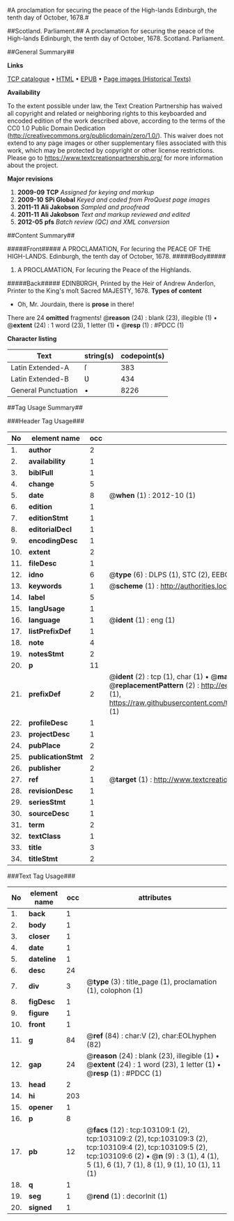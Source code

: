 #A proclamation for securing the peace of the High-lands Edinburgh, the tenth day of October, 1678.#

##Scotland. Parliament.##
A proclamation for securing the peace of the High-lands Edinburgh, the tenth day of October, 1678.
Scotland. Parliament.

##General Summary##

**Links**

[TCP catalogue](http://www.ota.ox.ac.uk/tcp/)  • 
[HTML](http://tei.it.ox.ac.uk/tcp/Texts-HTML/free/A58/A58754.html)  • 
[EPUB](http://tei.it.ox.ac.uk/tcp/Texts-EPUB/free/A58/A58754.epub) • 
[Page images (Historical Texts)](https://historicaltexts.jisc.ac.uk/eebo-15048720e)

**Availability**

To the extent possible under law, the Text Creation Partnership has waived all copyright and related or neighboring rights to this keyboarded and encoded edition of the work described above, according to the terms of the CC0 1.0 Public Domain Dedication (http://creativecommons.org/publicdomain/zero/1.0/). This waiver does not extend to any page images or other supplementary files associated with this work, which may be protected by copyright or other license restrictions. Please go to https://www.textcreationpartnership.org/ for more information about the project.

**Major revisions**

1. __2009-09__ __TCP__ *Assigned for keying and markup*
1. __2009-10__ __SPi Global__ *Keyed and coded from ProQuest page images*
1. __2011-11__ __Ali Jakobson__ *Sampled and proofread*
1. __2011-11__ __Ali Jakobson__ *Text and markup reviewed and edited*
1. __2012-05__ __pfs__ *Batch review (QC) and XML conversion*

##Content Summary##

#####Front#####
A PROCLAMATION, For ſecuring the PEACE OF THE HIGH-LANDS. Edinburgh, the tenth day of October, 1678.
#####Body#####

1. A PROCLAMATION, For ſecuring the Peace of the Highlands.

#####Back#####
EDINBƲRGH, Printed by the Heir of Andrew Anderſon, Printer to the King's moſt Sacred MAJESTY, 1678.
**Types of content**

  * Oh, Mr. Jourdain, there is **prose** in there!

There are 24 **omitted** fragments! 
 @__reason__ (24) : blank (23), illegible (1)  •  @__extent__ (24) : 1 word (23), 1 letter (1)  •  @__resp__ (1) : #PDCC (1)

**Character listing**


|Text|string(s)|codepoint(s)|
|---|---|---|
|Latin Extended-A|ſ|383|
|Latin Extended-B|Ʋ|434|
|General Punctuation|•|8226|

##Tag Usage Summary##

###Header Tag Usage###

|No|element name|occ|attributes|
|---|---|---|---|
|1.|__author__|2||
|2.|__availability__|1||
|3.|__biblFull__|1||
|4.|__change__|5||
|5.|__date__|8| @__when__ (1) : 2012-10 (1)|
|6.|__edition__|1||
|7.|__editionStmt__|1||
|8.|__editorialDecl__|1||
|9.|__encodingDesc__|1||
|10.|__extent__|2||
|11.|__fileDesc__|1||
|12.|__idno__|6| @__type__ (6) : DLPS (1), STC (2), EEBO-CITATION (1), OCLC (1), VID (1)|
|13.|__keywords__|1| @__scheme__ (1) : http://authorities.loc.gov/ (1)|
|14.|__label__|5||
|15.|__langUsage__|1||
|16.|__language__|1| @__ident__ (1) : eng (1)|
|17.|__listPrefixDef__|1||
|18.|__note__|4||
|19.|__notesStmt__|2||
|20.|__p__|11||
|21.|__prefixDef__|2| @__ident__ (2) : tcp (1), char (1)  •  @__matchPattern__ (2) : ([0-9\-]+):([0-9IVX]+) (1), (.+) (1)  •  @__replacementPattern__ (2) : http://eebo.chadwyck.com/downloadtiff?vid=$1&page=$2 (1), https://raw.githubusercontent.com/textcreationpartnership/Texts/master/tcpchars.xml#$1 (1)|
|22.|__profileDesc__|1||
|23.|__projectDesc__|1||
|24.|__pubPlace__|2||
|25.|__publicationStmt__|2||
|26.|__publisher__|2||
|27.|__ref__|1| @__target__ (1) : http://www.textcreationpartnership.org/docs/. (1)|
|28.|__revisionDesc__|1||
|29.|__seriesStmt__|1||
|30.|__sourceDesc__|1||
|31.|__term__|2||
|32.|__textClass__|1||
|33.|__title__|3||
|34.|__titleStmt__|2||


###Text Tag Usage###

|No|element name|occ|attributes|
|---|---|---|---|
|1.|__back__|1||
|2.|__body__|1||
|3.|__closer__|1||
|4.|__date__|1||
|5.|__dateline__|1||
|6.|__desc__|24||
|7.|__div__|3| @__type__ (3) : title_page (1), proclamation (1), colophon (1)|
|8.|__figDesc__|1||
|9.|__figure__|1||
|10.|__front__|1||
|11.|__g__|84| @__ref__ (84) : char:V (2), char:EOLhyphen (82)|
|12.|__gap__|24| @__reason__ (24) : blank (23), illegible (1)  •  @__extent__ (24) : 1 word (23), 1 letter (1)  •  @__resp__ (1) : #PDCC (1)|
|13.|__head__|2||
|14.|__hi__|203||
|15.|__opener__|1||
|16.|__p__|8||
|17.|__pb__|12| @__facs__ (12) : tcp:103109:1 (2), tcp:103109:2 (2), tcp:103109:3 (2), tcp:103109:4 (2), tcp:103109:5 (2), tcp:103109:6 (2)  •  @__n__ (9) : 3 (1), 4 (1), 5 (1), 6 (1), 7 (1), 8 (1), 9 (1), 10 (1), 11 (1)|
|18.|__q__|1||
|19.|__seg__|1| @__rend__ (1) : decorInit (1)|
|20.|__signed__|1||
